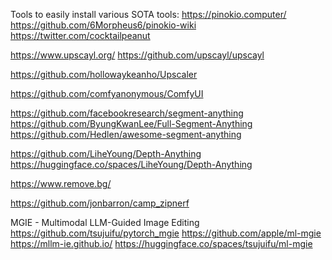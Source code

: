 Tools to easily install various SOTA tools:
https://pinokio.computer/
https://github.com/6Morpheus6/pinokio-wiki
https://twitter.com/cocktailpeanut


https://www.upscayl.org/
https://github.com/upscayl/upscayl

https://github.com/hollowaykeanho/Upscaler

https://github.com/comfyanonymous/ComfyUI

https://github.com/facebookresearch/segment-anything
https://github.com/ByungKwanLee/Full-Segment-Anything
https://github.com/Hedlen/awesome-segment-anything

https://github.com/LiheYoung/Depth-Anything
https://huggingface.co/spaces/LiheYoung/Depth-Anything

https://www.remove.bg/

https://github.com/jonbarron/camp_zipnerf

MGIE - Multimodal LLM-Guided Image Editing
https://github.com/tsujuifu/pytorch_mgie
https://github.com/apple/ml-mgie
https://mllm-ie.github.io/
https://huggingface.co/spaces/tsujuifu/ml-mgie